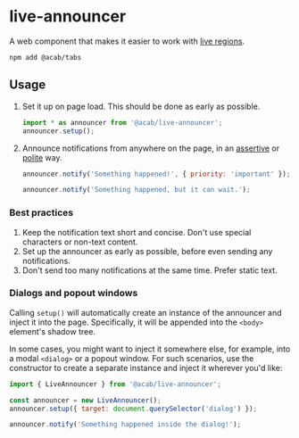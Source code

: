 # live-announcer

A web component that makes it easier to work with [live regions](https://developer.mozilla.org/en-US/docs/Web/Accessibility/ARIA/ARIA_Live_Regions).

```
npm add @acab/tabs
```

## Usage

1. Set it up on page load. This should be done as early as possible.

   ```js
   import * as announcer from '@acab/live-announcer';
   announcer.setup();
   ```

2. Announce notifications from anywhere on the page, in an [assertive](https://developer.mozilla.org/en-US/docs/Web/Accessibility/ARIA/Attributes/aria-live#assertive) or [polite](https://developer.mozilla.org/en-US/docs/Web/Accessibility/ARIA/Attributes/aria-live#polite) way.

   ```js
   announcer.notify('Something happened!', { priority: 'important' });
   ```

   ```js
   announcer.notify('Something happened, but it can wait.');
   ```

### Best practices

1. Keep the notification text short and concise. Don't use special characters or non-text content.
2. Set up the announcer as early as possible, before even sending any notifications.
3. Don't send too many notifications at the same time. Prefer static text.

### Dialogs and popout windows

Calling `setup()` will automatically create an instance of the announcer and inject it into the page. Specifically, it will be appended into the `<body>` element's shadow tree.

In some cases, you might want to inject it somewhere else, for example, into a modal `<dialog>` or a popout window. For such scenarios, use the constructor to create a separate instance and inject it wherever you'd like:

```js
import { LiveAnnouncer } from '@acab/live-announcer';

const announcer = new LiveAnnouncer();
announcer.setup({ target: document.querySelector('dialog') });

announcer.notify('Something happened inside the dialog!');
```
